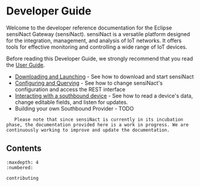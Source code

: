 # Developer Guide

Welcome to the developer reference documentation for the Eclipse sensiNact Gateway (sensiNact). sensiNact is a versatile platform designed for the integration, management, and analysis of IoT networks. It offers tools for effective monitoring and controlling a wide range of IoT devices.

Before reading this Developer Guide, we strongly recommend that you read the
[User Guide](../user-guide/index.md).


* [Downloading and Launching](examples/Download.md) - See how to download and start sensiNact
* [Configuring and Querying](examples/Configuring.md) - See how to change sensiNact's configuration and access the REST interface
* [Interacting with a southbound device](examples/Interacting.md) - See how to read a device's data, change editable fields, and listen for updates.
* Building your own Southbound Provider - TODO


```{warning}
   Please note that since sensiNact is currently in its incubation phase, the documentation provided here is a work in progress. We are continuously working to improve and update the documentation.
```

## Contents

```{toctree}
:maxdepth: 4
:numbered:

contributing
```
